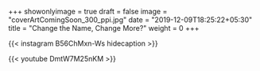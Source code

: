 +++
showonlyimage = true
draft = false
image = "coverArtComingSoon_300_ppi.jpg"
date = "2019-12-09T18:25:22+05:30"
title = "Change the Name, Change More?"
weight = 0
+++


{{< instagram B56ChMxn-Ws hidecaption >}}

{{< youtube DmtW7M25nKM >}}